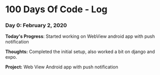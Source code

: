 # 100 Days Of Code - Log

### Day 0: February 2, 2020

**Today's Progress**: Started working on WebView android app with push notification

**Thoughts:** Completed the initial setup, also worked a bit on django and expo.

**Project:** Web View Android app with push notification
